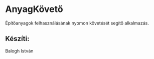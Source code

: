 # AnyagKövető
Építőanyagok felhasználásának nyomon követését segítő alkalmazás.
## Készíti:
Balogh István
